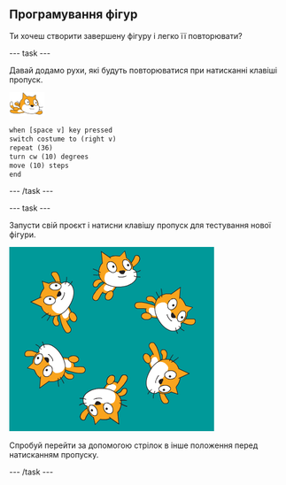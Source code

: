 ## Програмування фігур

Ти хочеш створити завершену фігуру і легко її повторювати?

--- task ---

Давай додамо рухи, які будуть повторюватися при натисканні клавіші пропуск.

![спрайт плавця](images/swimmer-sprite.png)

```blocks3
when [space v] key pressed
switch costume to (right v)
repeat (36)
turn cw (10) degrees
move (10) steps
end
```

--- /task ---

--- task ---

Запусти свій проєкт і натисни клавішу пропуск для тестування нової фігури.

![спрайти, що плавають по колу](images/swim-routine.png)

Спробуй перейти за допомогою стрілок в інше положення перед натисканням пропуску.

--- /task ---




